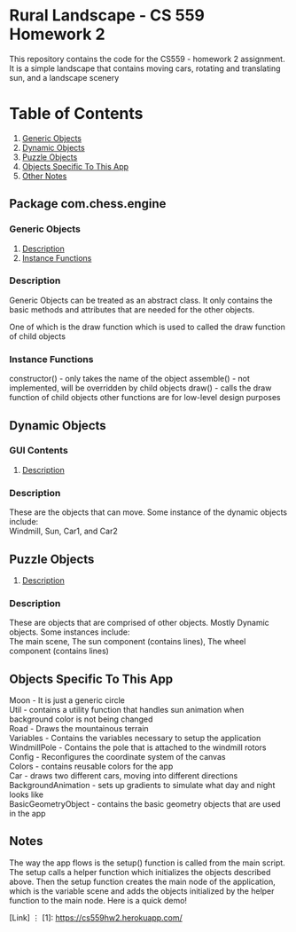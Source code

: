# Rural Landscape - CS 559 Homework 2

This repository contains the code for the CS559 - homework 2 assignment.
It is a simple landscape that contains moving cars, rotating and translating sun, and a landscape scenery

# Table of Contents

1. [Generic Objects](#packageone)
2. [Dynamic Objects](#packagetwo)
3. [Puzzle Objects](#packagethree)
4. [Objects Specific To This App](#sql-games)
5. [Other Notes](#demo)


## Package com.chess.engine<a name="packageone" />

### Generic Objects

1. [Description](#board)
2. [Instance Functions](#openings)

### Description <a name="board" />

Generic Objects can be treated as an abstract class. It only contains the basic methods and attributes that are needed for the other objects.

One of which is the draw function which is used to called the draw function of child objects

### Instance Functions <a name="openings" />

constructor() - only takes the name of the object 
assemble() - not implemented, will be overridden by child objects
draw() - calls the draw function of child objects
other functions are for low-level design purposes

## Dynamic Objects<a name="packagetwo" />

### GUI Contents

1. [Description](#ghpanel)

### Description <a name="ghpanel" />

These are the objects that can move. Some instance of the dynamic objects include:
<br>
Windmill, Sun, Car1, and Car2

## Puzzle Objects<a name="packagethree" />

1. [Description](#PGN)

### Description <a name="PGN"/>

These are objects that are comprised of other objects. Mostly Dynamic objects. Some instances include:
<br>
The main scene, The sun component (contains lines), The wheel component (contains lines)

## Objects Specific To This App<a name="sql-games" />

Moon - It is just a generic circle<br>
Util - contains a utility function that handles sun animation when background color is not being changed<br>
Road - Draws the mountainous terrain<br>
Variables - Contains the variables necessary to setup the application<br>
WindmillPole - Contains the pole that is attached to the windmill rotors<br>
Config - Reconfigures the coordinate system of the canvas<br>
Colors - contains reusable colors for the app<br>
Car - draws two different cars, moving into different directions<br>
BackgroundAnimation - sets up gradients to simulate what day and night looks like<br>
BasicGeometryObject - contains the basic geometry objects that are used in the app<br>


## Notes<a name="demo"/>

The way the app flows is the setup() function is called from the main script. The setup calls a helper function which initializes the objects described above. Then the setup function creates the main node of the application, which is the variable scene and adds the objects initialized by the helper function to the main node. Here is a quick demo!

[Link]
⋮
[1]: https://cs559hw2.herokuapp.com/

[2]: https://www.youtube.com/watch?v=fJvBX39iR9E&ab_channel=DAVITKHACHATRYAN

